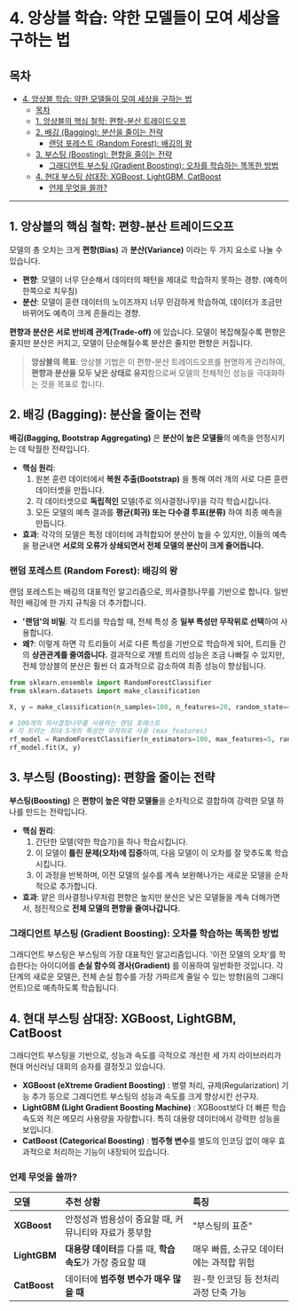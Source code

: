 # 4. 앙상블 학습: 약한 모델들이 모여 세상을 구하는 법

## 목차
- [4. 앙상블 학습: 약한 모델들이 모여 세상을 구하는 법](#4-앙상블-학습-약한-모델들이-모여-세상을-구하는-법)
  - [목차](#목차)
  - [1. 앙상블의 핵심 철학: 편향-분산 트레이드오프](#1-앙상블의-핵심-철학-편향-분산-트레이드오프)
  - [2. 배깅 (Bagging): 분산을 줄이는 전략](#2-배깅-bagging-분산을-줄이는-전략)
    - [랜덤 포레스트 (Random Forest): 배깅의 왕](#랜덤-포레스트-random-forest-배깅의-왕)
  - [3. 부스팅 (Boosting): 편향을 줄이는 전략](#3-부스팅-boosting-편향을-줄이는-전략)
    - [그래디언트 부스팅 (Gradient Boosting): 오차를 학습하는 똑똑한 방법](#그래디언트-부스팅-gradient-boosting-오차를-학습하는-똑똑한-방법)
  - [4. 현대 부스팅 삼대장: XGBoost, LightGBM, CatBoost](#4-현대-부스팅-삼대장-xgboost-lightgbm-catboost)
    - [언제 무엇을 쓸까?](#언제-무엇을-쓸까)

---

## 1. 앙상블의 핵심 철학: 편향-분산 트레이드오프

모델의 총 오차는 크게 **편향(Bias)**  과 **분산(Variance)**  이라는 두 가지 요소로 나눌 수 있습니다.
- **편향**: 모델이 너무 단순해서 데이터의 패턴을 제대로 학습하지 못하는 경향. (예측이 한쪽으로 치우침)
- **분산**: 모델이 훈련 데이터의 노이즈까지 너무 민감하게 학습하여, 데이터가 조금만 바뀌어도 예측이 크게 흔들리는 경향.

**편향과 분산은 서로 반비례 관계(Trade-off)**  에 있습니다. 모델이 복잡해질수록 편향은 줄지만 분산은 커지고, 모델이 단순해질수록 분산은 줄지만 편향은 커집니다.

> **앙상블의 목표**: 앙상블 기법은 이 편향-분산 트레이드오프를 현명하게 관리하여, **편향과 분산을 모두 낮은 상태로 유지**함으로써 모델의 전체적인 성능을 극대화하는 것을 목표로 합니다.

## 2. 배깅 (Bagging): 분산을 줄이는 전략

**배깅(Bagging, Bootstrap Aggregating)**  은 **분산이 높은 모델들**의 예측을 안정시키는 데 탁월한 전략입니다.
- **핵심 원리**:
    1.  원본 훈련 데이터에서 **복원 추출(Bootstrap)**  을 통해 여러 개의 서로 다른 훈련 데이터셋을 만듭니다.
    2.  각 데이터셋으로 **독립적인** 모델(주로 의사결정나무)을 각각 학습시킵니다.
    3.  모든 모델의 예측 결과를 **평균(회귀) 또는 다수결 투표(분류)**  하여 최종 예측을 만듭니다.
- **효과**: 각각의 모델은 특정 데이터에 과적합되어 분산이 높을 수 있지만, 이들의 예측을 평균내면 **서로의 오류가 상쇄되면서 전체 모델의 분산이 크게 줄어듭니다.**

### 랜덤 포레스트 (Random Forest): 배깅의 왕

랜덤 포레스트는 배깅의 대표적인 알고리즘으로, 의사결정나무를 기반으로 합니다. 일반적인 배깅에 한 가지 규칙을 더 추가합니다.
- **'랜덤'의 비밀**: 각 트리를 학습할 때, 전체 특성 중 **일부 특성만 무작위로 선택**하여 사용합니다.
- **왜?**: 이렇게 하면 각 트리들이 서로 다른 특성을 기반으로 학습하게 되어, 트리들 간의 **상관관계를 줄여줍니다.** 결과적으로 개별 트리의 성능은 조금 나빠질 수 있지만, 전체 앙상블의 분산은 훨씬 더 효과적으로 감소하여 최종 성능이 향상됩니다.

```python
from sklearn.ensemble import RandomForestClassifier
from sklearn.datasets import make_classification

X, y = make_classification(n_samples=100, n_features=20, random_state=42)

# 100개의 의사결정나무를 사용하는 랜덤 포레스트
# 각 트리는 최대 5개의 특성만 무작위로 사용 (max_features)
rf_model = RandomForestClassifier(n_estimators=100, max_features=5, random_state=42)
rf_model.fit(X, y)
```

## 3. 부스팅 (Boosting): 편향을 줄이는 전략

**부스팅(Boosting)**  은 **편향이 높은 약한 모델들**을 순차적으로 결합하여 강력한 모델 하나를 만드는 전략입니다.
- **핵심 원리**:
    1.  간단한 모델(약한 학습기)을 하나 학습시킵니다.
    2.  이 모델이 **틀린 문제(오차)에 집중**하여, 다음 모델이 이 오차를 잘 맞추도록 학습시킵니다.
    3.  이 과정을 반복하며, 이전 모델의 실수를 계속 보완해나가는 새로운 모델을 순차적으로 추가합니다.
- **효과**: 얕은 의사결정나무처럼 편향은 높지만 분산은 낮은 모델들을 계속 더해가면서, 점진적으로 **전체 모델의 편향을 줄여나갑니다.**

### 그래디언트 부스팅 (Gradient Boosting): 오차를 학습하는 똑똑한 방법

그래디언트 부스팅은 부스팅의 가장 대표적인 알고리즘입니다. '이전 모델의 오차'를 학습한다는 아이디어를 **손실 함수의 경사(Gradient)**  를 이용하여 일반화한 것입니다. 각 단계의 새로운 모델은, 전체 손실 함수를 가장 가파르게 줄일 수 있는 방향(음의 그래디언트)으로 예측하도록 학습됩니다.

## 4. 현대 부스팅 삼대장: XGBoost, LightGBM, CatBoost

그래디언트 부스팅을 기반으로, 성능과 속도를 극적으로 개선한 세 가지 라이브러리가 현대 머신러닝 대회의 승자를 결정짓고 있습니다.

- **XGBoost (eXtreme Gradient Boosting)** : 병렬 처리, 규제(Regularization) 기능 추가 등으로 그래디언트 부스팅의 성능과 속도를 크게 향상시킨 선구자.
- **LightGBM (Light Gradient Boosting Machine)** : XGBoost보다 더 빠른 학습 속도와 적은 메모리 사용량을 자랑합니다. 특히 대용량 데이터에서 강력한 성능을 보입니다.
- **CatBoost (Categorical Boosting)** : **범주형 변수**를 별도의 인코딩 없이 매우 효과적으로 처리하는 기능이 내장되어 있습니다.

### 언제 무엇을 쓸까?

| 모델 | 추천 상황 | 특징 |
| :--- | :--- | :--- |
| **XGBoost** | 안정성과 범용성이 중요할 때, 커뮤니티와 자료가 풍부함 | "부스팅의 표준" |
| **LightGBM** | **대용량 데이터**를 다룰 때, **학습 속도**가 가장 중요할 때 | 매우 빠름, 소규모 데이터에는 과적합 위험 |
| **CatBoost** | 데이터에 **범주형 변수가 매우 많을 때** | 원-핫 인코딩 등 전처리 과정 단축 가능 |

